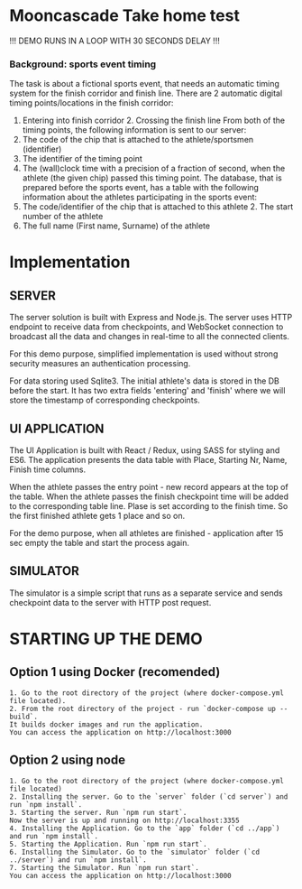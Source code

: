 # Mooncascade Take home test

!!! DEMO RUNS IN A LOOP WITH 30 SECONDS DELAY !!!

### Background: sports event timing

The task is about a fictional sports event, that needs an automatic timing system for the finish corridor and finish line. There are 2 automatic digital timing points/locations in the finish corridor:

1.  Entering into finish corridor 2. Crossing the finish line
From both of the timing points, the following information is sent to our server:
1. The code of the chip that is attached to the athlete/sportsmen (identifier)
2. The identifier of the timing point
3. The (wall)clock time with a precision of a fraction of second, when the athlete (the given chip) passed this timing point.
The database, that is prepared before the sports event, has a table with the following information about the athletes participating in the sports event:
1. The code/identifier of the chip that is attached to this athlete 2. The start number of the athlete
3. The full name (First name, Surname) of the athlete


# Implementation
## SERVER

The server solution is built with Express and Node.js.
The server uses HTTP endpoint to receive data from checkpoints, and  WebSocket connection to broadcast all the data and changes in real-time to all the connected clients. 

For this demo purpose, simplified implementation is used without strong security measures an authentication processing.

For data storing used Sqlite3.
The initial athlete's data is stored in the DB before the start.
It has two extra fields 'entering' and 'finish' where we will store the timestamp of corresponding checkpoints.

## UI APPLICATION

The UI Application is built with React / Redux, using SASS for styling and ES6.
The application presents the data table with Place, Starting Nr, Name, Finish time columns.

When the athlete passes the entry point - new record appears at the top of the table.
When the athlete passes the finish checkpoint time will be added to the corresponding table line.
Plase is set according to the finish time. So the first finished athlete gets 1 place and so on.

For the demo purpose, when all athletes are finished - application after 15 sec empty the table and start the process again.

## SIMULATOR

The simulator is a simple script that runs as a separate service and sends checkpoint data to the server with HTTP post request.

# STARTING UP THE DEMO

## Option 1 using Docker (recomended)
    1. Go to the root directory of the project (where docker-compose.yml file located).
    2. From the root directory of the project - run `docker-compose up --build`.
    It builds docker images and run the application.
    You can access the application on http://localhost:3000

## Option 2 using node ##
    1. Go to the root directory of the project (where docker-compose.yml file located)
    2. Installing the server. Go to the `server` folder (`cd server`) and run `npm install`.
    3. Starting the server. Run `npm run start`.
    Now the server is up and running on http://localhost:3355
    4. Installing the Application. Go to the `app` folder (`cd ../app`) and run `npm install`.
    5. Starting the Application. Run `npm run start`.
    6. Installing the Simulator. Go to the `simulator` folder (`cd ../server`) and run `npm install`.
    7. Starting the Simulator. Run `npm run start`.
    You can access the application on http://localhost:3000
